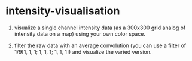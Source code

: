 # intensity-visualisation
1) visualize a single channel intensity data (as a 300x300 grid analog of intensity data on a map) using your own color space.

2) filter the raw data with an average convolution (you can use a filter of 1/9[1, 1, 1; 1, 1, 1; 1, 1, 1]) and visualize the varied version. 
